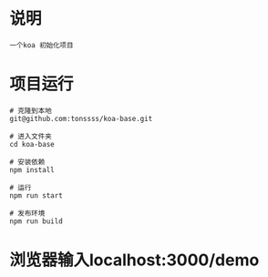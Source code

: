 # 说明

```
一个koa 初始化项目
```
# 项目运行

```
# 克隆到本地
git@github.com:tonssss/koa-base.git
```

```
# 进入文件夹
cd koa-base
```

```
# 安装依赖
npm install
```

```
# 运行
npm run start
```

```
# 发布环境
npm run build
```

# 浏览器输入localhost:3000/demo
